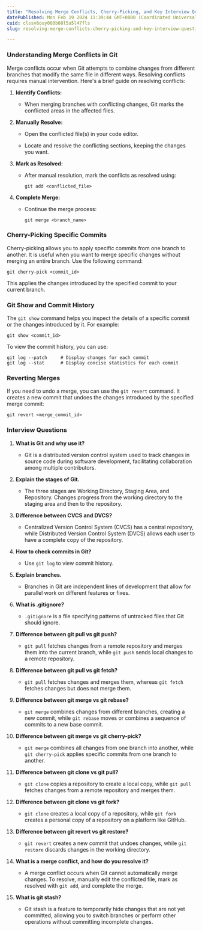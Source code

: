 ```yaml
---
title: "Resolving Merge Conflicts, Cherry-Picking, and Key Interview Questions"
datePublished: Mon Feb 19 2024 11:39:44 GMT+0000 (Coordinated Universal Time)
cuid: clssv6ouy000b08l5a5l47fls
slug: resolving-merge-conflicts-cherry-picking-and-key-interview-questions

---
```


### **Understanding Merge Conflicts in Git**

Merge conflicts occur when Git attempts to combine changes from different branches that modify the same file in different ways. Resolving conflicts requires manual intervention. Here's a brief guide on resolving conflicts:

1. **Identify Conflicts:**
    
    * When merging branches with conflicting changes, Git marks the conflicted areas in the affected files.
        
2. **Manually Resolve:**
    
    * Open the conflicted file(s) in your code editor.
        
    * Locate and resolve the conflicting sections, keeping the changes you want.
        
3. **Mark as Resolved:**
    
    * After manual resolution, mark the conflicts as resolved using:
        
        ```plaintext
        git add <conflicted_file>
        ```
        
4. **Complete Merge:**
    
    * Continue the merge process:
        
        ```plaintext
        git merge <branch_name>
        ```
        

### **Cherry-Picking Specific Commits**

Cherry-picking allows you to apply specific commits from one branch to another. It is useful when you want to merge specific changes without merging an entire branch. Use the following command:

```plaintext
git cherry-pick <commit_id>
```

This applies the changes introduced by the specified commit to your current branch.

### **Git Show and Commit History**

The `git show` command helps you inspect the details of a specific commit or the changes introduced by it. For example:

```plaintext
git show <commit_id>
```

To view the commit history, you can use:

```plaintext
git log --patch     # Display changes for each commit
git log --stat      # Display concise statistics for each commit
```

### **Reverting Merges**

If you need to undo a merge, you can use the `git revert` command. It creates a new commit that undoes the changes introduced by the specified merge commit:

```plaintext
git revert <merge_commit_id>
```

### **Interview Questions**

1. **What is Git and why use it?**
    
    * Git is a distributed version control system used to track changes in source code during software development, facilitating collaboration among multiple contributors.
        
2. **Explain the stages of Git.**
    
    * The three stages are Working Directory, Staging Area, and Repository. Changes progress from the working directory to the staging area and then to the repository.
        
3. **Difference between CVCS and DVCS?**
    
    * Centralized Version Control System (CVCS) has a central repository, while Distributed Version Control System (DVCS) allows each user to have a complete copy of the repository.
        
4. **How to check commits in Git?**
    
    * Use `git log` to view commit history.
        
5. **Explain branches.**
    
    * Branches in Git are independent lines of development that allow for parallel work on different features or fixes.
        
6. **What is .gitignore?**
    
    * `.gitignore` is a file specifying patterns of untracked files that Git should ignore.
        
7. **Difference between git pull vs git push?**
    
    * `git pull` fetches changes from a remote repository and merges them into the current branch, while `git push` sends local changes to a remote repository.
        
8. **Difference between git pull vs git fetch?**
    
    * `git pull` fetches changes and merges them, whereas `git fetch` fetches changes but does not merge them.
        
9. **Difference between git merge vs git rebase?**
    
    * `git merge` combines changes from different branches, creating a new commit, while `git rebase` moves or combines a sequence of commits to a new base commit.
        
10. **Difference between git merge vs git cherry-pick?**
    
    * `git merge` combines all changes from one branch into another, while `git cherry-pick` applies specific commits from one branch to another.
        
11. **Difference between git clone vs git pull?**
    
    * `git clone` copies a repository to create a local copy, while `git pull` fetches changes from a remote repository and merges them.
        
12. **Difference between git clone vs git fork?**
    
    * `git clone` creates a local copy of a repository, while `git fork` creates a personal copy of a repository on a platform like GitHub.
        
13. **Difference between git revert vs git restore?**
    
    * `git revert` creates a new commit that undoes changes, while `git restore` discards changes in the working directory.
        
14. **What is a merge conflict, and how do you resolve it?**
    
    * A merge conflict occurs when Git cannot automatically merge changes. To resolve, manually edit the conflicted file, mark as resolved with `git add`, and complete the merge.
        
15. **What is git stash?**
    
    * Git stash is a feature to temporarily hide changes that are not yet committed, allowing you to switch branches or perform other operations without committing incomplete changes.